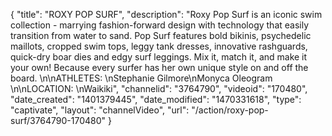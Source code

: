 {
    "title": "ROXY POP SURF",
    "description": "Roxy Pop Surf is an iconic swim collection - marrying fashion-forward design with technology that easily transition from water to sand. Pop Surf features bold bikinis, psychedelic maillots, cropped swim tops, leggy tank dresses, innovative rashguards, quick-dry boar dies and edgy surf leggings. Mix it, match it, and make it your own! Because every surfer has her own unique style on and off the board. \n\nATHLETES: \nStephanie Gilmore\nMonyca Oleogram \n\nLOCATION: \nWaikiki",
    "channelid": "3764790",
    "videoid": "170480",
    "date_created": "1401379445",
    "date_modified": "1470331618",
    "type": "captivate",
    "layout": "channelVideo",
    "url": "\/action\/roxy-pop-surf\/3764790-170480"
}